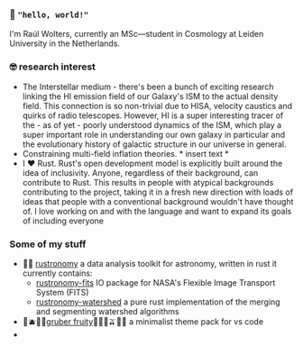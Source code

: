 ### 👋 `"hello, world!"`
I'm Raúl Wolters, currently an MSc—student in Cosmology at Leiden University in the Netherlands.

### 🤓 research interest
- The Interstellar medium - there's been a bunch of exciting research linking the HI emission field of our Galaxy's ISM to the actual density field.
This connection is so non-trivial due to HISA, velocity caustics and quirks of radio telescopes. However, HI is a super interesting tracer of the - 
as of yet - poorly understood dynamics of the ISM, which play a super important role in understanding our own galaxy in particular and the evolutionary history
of galactic structure in our universe in general.
- Constraining multi-field inflation theories. * insert text *
- I ❤️ Rust. Rust's open development model is explicitly built around the idea of inclusivity. Anyone, regardless of their background, can contribute to Rust.
This results in people with atypical backgrounds contributing to the project, taking it in a fresh new direction with loads of ideas that people with a
conventional background wouldn't have thought of. I love working on and with the language and want to expand its goals of including everyone

### Some of my stuff
- 🦀🌌 [rustronomy](https://github.com/smups/rustronomy) a data analysis toolkit for astronomy, written in rust it currently contains:
  - [rustronomy-fits](https://github.com/smups/rustronomy-fits) IO package for NASA's Flexible Image Transport System (FITS)
  - [rustronomy-watershed](https://github.com/smups/rustronomy-watershed) a pure rust implementation of the merging and segmenting watershed algorithms
- 🍇🫐🍒🍎[gruber fruity](https://github.com/smups/gruberfruity)🍊🍋🍐🫒🍧🌸 a minimalist theme pack for vs code
- 
